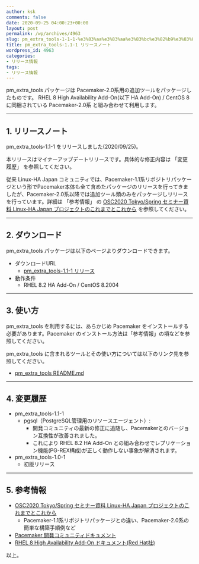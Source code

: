 ```yaml
---
author: ksk
comments: false
date: 2020-09-25 04:00:23+00:00
layout: post
permalink: /wp/archives/4963
slug: pm_extra_tools-1-1-1-%e3%83%aa%e3%83%aa%e3%83%bc%e3%82%b9%e3%83%8e%e3%83%bc%e3%83%88
title: pm_extra_tools-1.1-1 リリースノート
wordpress_id: 4963
categories:
- リリース情報
tags:
- リリース情報
---
```


pm_extra_tools パッケージは Pacemaker-2.0系用の追加ツールをパッケージしたものです。 RHEL 8 High Availability Add-On(以下 HA Add-On) / CentOS 8 に同梱されている Pacemaker-2.0系 と組み合わせて利用します。

* * *

## 1. リリースノート

pm_extra_tools-1.1-1 をリリースしました(2020/09/25)。

本リリースはマイナーアップデートリリースです。具体的な修正内容は 「変更履歴」 を参照してください。

従来 Linux-HA Japan コミュニティでは、Pacemaker-1.1系リポジトリパッケージという形でPacemaker本体も全て含めたパッケージのリリースを行ってきましたが、Pacemaker-2.0系以降では追加ツール類のみをパッケージしリリースを行っています。詳細は 「参考情報」 の [OSC2020 Tokyo/Spring セミナー資料 Linux-HA Japan プロジェクトのこれまでとこれから](/wp/archives/4942) を参照してください。

* * *

## 2. ダウンロード

pm_extra_tools パッケージは以下のページよりダウンロードできます。

  * ダウンロードURL 
    * [pm_extra_tools-1.1-1 リリース](https://osdn.net/projects/linux-ha/releases/73590)
  * 動作条件 
    * RHEL 8.2 HA Add-On / CentOS 8.2004 

* * *

## 3. 使い方

pm_extra_tools を利用するには、あらかじめ Pacemaker をインストールする必要があります。Pacemaker のインストール方法は「参考情報」の項などを参照してください。

pm_extra_tools に含まれるツールとその使い方については以下のリンク先を参照してください。

  * [pm_extra_tools README.md](https://github.com/linux-ha-japan/pm_extra_tools/blob/master/README.md)

* * *

## 4. 変更履歴

  * pm_extra_tools-1.1-1 
    * pgsql（PostgreSQL管理用のリソースエージェント）: 
      * 開発コミュニティの最新の修正に追随し、Pacemakerとのバージョン互換性が改善されました。 
      * これにより RHEL 8.2 HA Add-On との組み合わせでレプリケーション機能(PG-REX構成)が正しく動作しない事象が解消されます。 
  * pm_extra_tools-1.0-1 
    * 初版リリース 

* * *

## 5. 参考情報

  * [OSC2020 Tokyo/Spring セミナー資料 Linux-HA Japan プロジェクトのこれまでとこれから](/wp/archives/4942)
    * Pacemaker-1.1系リポジトリパッケージとの違い、Pacemaker-2.0系の簡単な構築手順例など 
  * [Pacemaker 開発コミュニティドキュメント](https://clusterlabs.org/pacemaker/doc/)
  * [RHEL 8 High Availability Add-On ドキュメント(Red Hat社)](https://access.redhat.com/documentation/ja-jp/red_hat_enterprise_linux/8/html/configuring_and_managing_high_availability_clusters/index)

以上。
